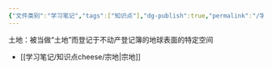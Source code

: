 ```yaml
---
{"文件类别":"学习笔记","tags":["知识点"],"dg-publish":true,"permalink":"/学习笔记/知识点cheese/土地/","dgPassFrontmatter":true,"created":"2024-10-04T21:26:55.193+08:00","updated":"2024-10-04T21:28:04.029+08:00"}
---
```


土地：被当做“土地”而登记于不动产登记簿的地球表面的特定空间
- [[学习笔记/知识点cheese/宗地\|宗地]]